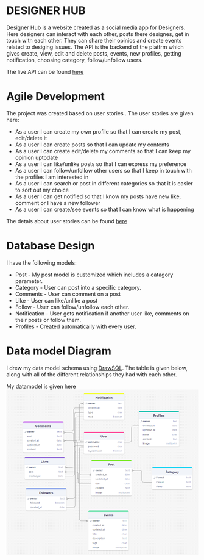 # DESIGNER HUB

Designer Hub is a website created as a social media app for Designers. Here designers can interact with each other, posts there designes, get in touch with each other. They can share their opinios and create events related to desiging issues. The API is the backend of the platfrm which gives  create, view, edit and delete posts, events, new profiles, getting notification, choosing category, follow/unfollow users. 

The live API can be found [here](https://designerhubbackend-ebd8c03488fb.herokuapp.com/)

# Agile Development

The project was created based on user stories . The user stories are given here:

* As a user I can create my own profile so that I can create my post, edit/delete it
* As a user I can create posts so that I can update my contents
* As a user I can create edit/delete my comments so that I can keep my opinion uptodate
* As a user I can like/unlike posts so that I can express my preference
* As a user I can follow/unfollow other users so that I keep in touch with the profiles I am interested in
* As a user I can search or post in different categories so that it is easier to sort out my choice
* As a user I can get notified so that I know my posts have new like, comment or I have a new follower
* As a user I can create/see events so that I can know what is happening


The detais about user stories can be found [here](https://github.com/users/farhatamannaislam/projects/6/views/1)

# Database Design

I have the following models:

* Post - My post model is customized which includes a catagory parameter. 
* Category - User can post into a specific category.
* Comments - User can comment on a post
* Like - User can like/unlike a post
* Follow - User can follow/unfollow each other.
* Notification - User gets notification if another user like, comments on their posts or follow them.
* Profiles - Created automatically with every user.

# Data model Diagram

I drew my data model schema using [DrawSQL](https://drawsql.app/).
The table is given below, along with all of the different relationships they had with each other.

My datamodel is given here 
![Data Model](docs/readme/images/DataModel.png)



